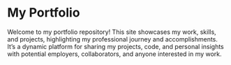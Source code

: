 # My Portfolio

Welcome to my portfolio repository! This site showcases my work, skills, and projects, highlighting my professional journey and accomplishments. It’s a dynamic platform for sharing my projects, code, and personal insights with potential employers, collaborators, and anyone interested in my work.
